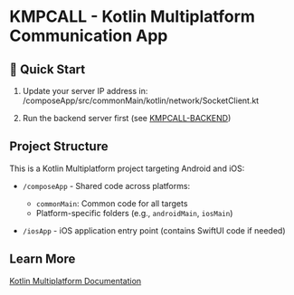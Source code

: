 # KMPCALL - Kotlin Multiplatform Communication App

## 🚀 Quick Start

1. Update your server IP address in:
/composeApp/src/commonMain/kotlin/network/SocketClient.kt


2. Run the backend server first (see [KMPCALL-BACKEND](https://github.com/Bouyahyaa/KMPCALL-BACKEND))

## Project Structure

This is a Kotlin Multiplatform project targeting Android and iOS:

* `/composeApp` - Shared code across platforms:
  - `commonMain`: Common code for all targets
  - Platform-specific folders (e.g., `androidMain`, `iosMain`)

* `/iosApp` - iOS application entry point (contains SwiftUI code if needed)

## Learn More
[Kotlin Multiplatform Documentation](https://www.jetbrains.com/help/kotlin-multiplatform-dev/get-started.html)
